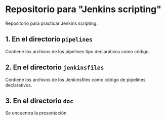 # Repositorio para "Jenkins scripting"

Repositorio para practicar Jenkins scripting.

## 1. En el directorio `pipelines` 

Contiene los archivos de los pipelines tipo declarativos como código.

## 2. En el directorio `jenkinsfiles` 

Contiene los archivos de los Jenkinsfiles como código de pipelines declarativos.

## 3. En el directorio `doc`

Se encuentra la presentación.
